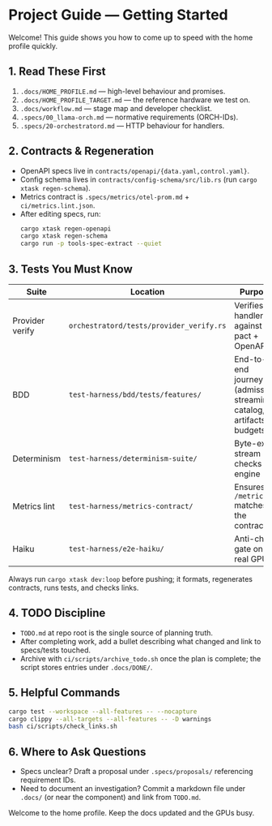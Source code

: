 # Project Guide — Getting Started

Welcome! This guide shows you how to come up to speed with the home profile quickly.

## 1. Read These First

1. `.docs/HOME_PROFILE.md` — high-level behaviour and promises.
2. `.docs/HOME_PROFILE_TARGET.md` — the reference hardware we test on.
3. `.docs/workflow.md` — stage map and developer checklist.
4. `.specs/00_llama-orch.md` — normative requirements (ORCH-IDs).
5. `.specs/20-orchestratord.md` — HTTP behaviour for handlers.

## 2. Contracts & Regeneration

- OpenAPI specs live in `contracts/openapi/{data.yaml,control.yaml}`.
- Config schema lives in `contracts/config-schema/src/lib.rs` (run `cargo xtask regen-schema`).
- Metrics contract is `.specs/metrics/otel-prom.md` + `ci/metrics.lint.json`.
- After editing specs, run:
  ```bash
  cargo xtask regen-openapi
  cargo xtask regen-schema
  cargo run -p tools-spec-extract --quiet
  ```

## 3. Tests You Must Know

| Suite | Location | Purpose |
|-------|----------|---------|
| Provider verify | `orchestratord/tests/provider_verify.rs` | Verifies handlers against pact + OpenAPI |
| BDD | `test-harness/bdd/tests/features/` | End-to-end journeys (admission, streaming, catalog, artifacts, budgets) |
| Determinism | `test-harness/determinism-suite/` | Byte-exact stream checks per engine |
| Metrics lint | `test-harness/metrics-contract/` | Ensures `/metrics` matches the contract |
| Haiku | `test-harness/e2e-haiku/` | Anti-cheat gate on real GPU |

Always run `cargo xtask dev:loop` before pushing; it formats, regenerates contracts, runs tests, and checks links.

## 4. TODO Discipline

- `TODO.md` at repo root is the single source of planning truth.
- After completing work, add a bullet describing what changed and link to specs/tests touched.
- Archive with `ci/scripts/archive_todo.sh` once the plan is complete; the script stores entries under `.docs/DONE/`.

## 5. Helpful Commands

```bash
cargo test --workspace --all-features -- --nocapture
cargo clippy --all-targets --all-features -- -D warnings
bash ci/scripts/check_links.sh
```

## 6. Where to Ask Questions

- Specs unclear? Draft a proposal under `.specs/proposals/` referencing requirement IDs.
- Need to document an investigation? Commit a markdown file under `.docs/` (or near the component) and link from `TODO.md`.

Welcome to the home profile. Keep the docs updated and the GPUs busy.
